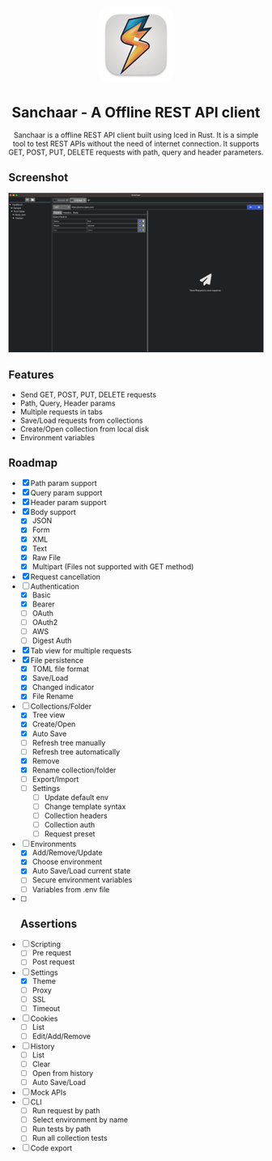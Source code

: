 <div align="center">
<img src="assets/512x512.png" alt="logo" width="150" style="border-radius: 25px"/>

# Sanchaar - A Offline REST API client

Sanchaar is a offline REST API client built using Iced in Rust. It is a simple tool to test REST APIs without the need of internet connection. It supports GET, POST, PUT, DELETE requests with path, query and header parameters.

</div>

## Screenshot

![Screenshot](./screenshots/app.png)

## Features

- Send GET, POST, PUT, DELETE requests
- Path, Query, Header params
- Multiple requests in tabs
- Save/Load requests from collections
- Create/Open collection from local disk
- Environment variables

## Roadmap

- [x] Path param support
- [x] Query param support
- [x] Header param support
- [x] Body support
  - [x] JSON
  - [x] Form
  - [x] XML
  - [x] Text
  - [x] Raw File
  - [x] Multipart (Files not supported with GET method)
- [x] Request cancellation
- [ ] Authentication
  - [x] Basic
  - [x] Bearer
  - [ ] OAuth
  - [ ] OAuth2
  - [ ] AWS
  - [ ] Digest Auth
- [x] Tab view for multiple requests
- [x] File persistence
  - [x] TOML file format
  - [x] Save/Load
  - [x] Changed indicator
  - [x] File Rename
- [ ] Collections/Folder
  - [x] Tree view
  - [x] Create/Open
  - [x] Auto Save
  - [ ] Refresh tree manually
  - [ ] Refresh tree automatically
  - [x] Remove
  - [x] Rename collection/folder
  - [ ] Export/Import
  - [ ] Settings
    - [ ] Update default env
    - [ ] Change template syntax
    - [ ] Collection headers
    - [ ] Collection auth
    - [ ] Request preset
- [ ] Environments
  - [x] Add/Remove/Update
  - [x] Choose environment
  - [x] Auto Save/Load current state
  - [ ] Secure environment variables
  - [ ] Variables from .env file
- [ ] Assertions
  -
- [ ] Scripting
  - [ ] Pre request
  - [ ] Post request
- [ ] Settings
  - [x] Theme
  - [ ] Proxy
  - [ ] SSL
  - [ ] Timeout
- [ ] Cookies
  - [ ] List
  - [ ] Edit/Add/Remove
- [ ] History
  - [ ] List
  - [ ] Clear
  - [ ] Open from history
  - [ ] Auto Save/Load
- [ ] Mock APIs
- [ ] CLI
  - [ ] Run request by path
  - [ ] Select environment by name
  - [ ] Run tests by path
  - [ ] Run all collection tests
- [ ] Code export
